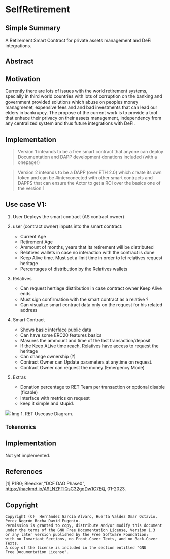 # SelfRetirement

## Simple Summary

A Retirement Smart Contract for private assets management and DeFi integrations.

## Abstract


## Motivation

Currently there are lots of issues with the world retirement systems, specially in third world countries with lots of corruption on the banking and government provided solutions which abuse on peoples money managmenet, expensive fees and and bad investments that can lead our elders in bankrupcy. The propose of the current work is to provide  a tool that enhace their privacy on their assets management, independency from any centralized system and thus future integrations with DeFI.

## Implementation

> Version 1 inteands to be a free smart contract that anyone can deploy
> Documentation and DAPP development donations included (with a onepager)

> Version 2 inteands to be a DAPP (over ETH 2.0) which create its own token and can be #interconected with other smart contracts and DAPPS that can ensure the
Actor to get a ROI over the basics one of the version 1


## Use case V1:

1. User Deploys the smart contract (AS contract owner)
2. user (contract owner) inputs into the smart contract:
    - Current Age
    - Retirement Age
    - Ammount of months, years that its retirement will be distributed
    - Relatives wallets in case no interaction with the contract is done
    - Keep Alive time. Must set a limit time in order to let relatives request heritage
    - Percentages of distribution by the Relatives wallets

3. Relatives
    - Can request hertiage distribution in case contract owner Keep Alive ends
    - Must sign confirmation with the smart contract as a relative ?
    - Can visualize smart contract data only on the request for his related address

4. Smart Contract
    - Shows basic interface public data
    - Can have some ERC20 features basics
    - Masures the ammount and time of the last transaction/deposit
    - If the Keep ALive time reach, Relatives have access to request the heritage
    - Can change ownership (?)
    - Contract Owner can Update parameters at anytime on request.
    - Contract Owner can request the money (Emergency Mode)

5. Extras
    - Donation percentage to RET Team per transaction or optional disable (fixable)
    - Interface with metrics on request
    - keep it simple and stupid.


![](https://i.imgur.com/oeX6fpU.png)
Img 1. RET Usecase Diagram.

### Tokenomics


## Implementation

Not yet implemented.


## References

[1] P1R0; Bleecker,“DCF DAO Phase0”, https://hackmd.io/A9LNZFTlQsC32gqDw1C7EQ, 01-2023.

## Copyright
```
Copyright (C)  Hernández García Alvaro, Huerta Valdez Omar Octavio, Perez Negrón Rocha David Eugenio.  
Permission is granted to copy, distribute and/or modify this document
under the terms of the GNU Free Documentation License, Version 1.3
or any later version published by the Free Software Foundation;
with no Invariant Sections, no Front-Cover Texts, and no Back-Cover Texts.
A copy of the license is included in the section entitled "GNU
Free Documentation License". 
```